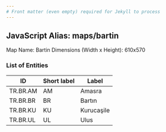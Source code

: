 ```yaml
---
# Front matter (even empty) required for Jekyll to process
---
```


## JavaScript Alias: maps/bartin

Map Name: Bartin
Dimensions (Width x Height): 610x570





### List of Entities

ID | Short label | Label
---|---|---|
TR.BR.AM | AM | Amasra
TR.BR.BR | BR | Bartın
TR.BR.KU | KU | Kurucaşile
TR.BR.UL | UL | Ulus